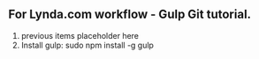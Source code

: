 ## For Lynda.com workflow - Gulp Git tutorial.
1.  previous items placeholder here
2.  Install gulp:
  sudo npm install -g gulp